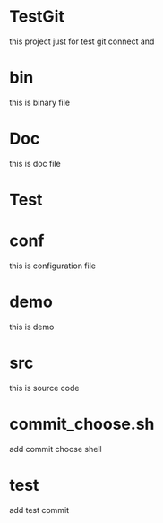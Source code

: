 # TestGit
this project just for test git connect and 

# bin
this is binary file

# Doc
this is doc file

# Test

# conf
this is configuration file

# demo
this is demo 

# src
this is source code

# commit_choose.sh
add commit choose shell

# test
add test commit
